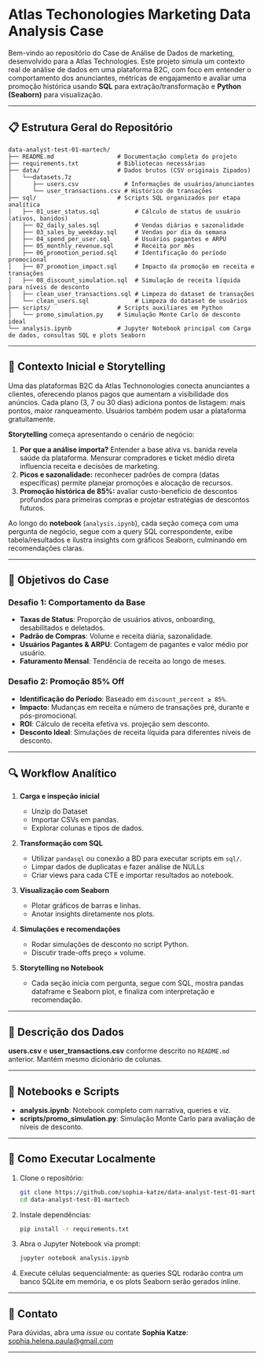 # Atlas Techonologies Marketing Data Analysis Case

Bem-vindo ao repositório do Case de Análise de Dados de marketing, desenvolvido para a Atlas Technologies. Este projeto simula um contexto real de análise de dados em uma plataforma B2C, com foco em entender o comportamento dos anunciantes, métricas de engajamento e avaliar uma promoção histórica usando **SQL** para extração/transformação e **Python (Seaborn)** para visualização.

---

## 📋 Estrutura Geral do Repositório

```
data-analyst-test-01-martech/
├── README.md                  # Documentação completa do projeto
├── requirements.txt           # Bibliotecas necessárias
├── data/                      # Dados brutos (CSV originais Zipados)
│   └──datasets.7z
│      ├── users.csv             # Informações de usuários/anunciantes
│      └── user_transactions.csv # Histórico de transações
├── sql/                       # Scripts SQL organizados por etapa analítica
│   ├── 01_user_status.sql          # Cálculo de status de usuário (ativos, banidos)
│   ├── 02_daily_sales.sql          # Vendas diárias e sazonalidade
│   ├── 03_sales_by_weekday.sql     # Vendas por dia da semana
│   ├── 04_spend_per_user.sql       # Usuários pagantes e ARPU
│   ├── 05_monthly_revenue.sql      # Receita por mês
│   ├── 06_promotion_period.sql     # Identificação do período promocional
│   ├── 07_promotion_impact.sql     # Impacto da promoção em receita e transações
│   ├── 08_discount_simulation.sql  # Simulação de receita líquida para níveis de desconto
│   ├── clean_user_transactions.sql # Limpeza do dataset de transações
│   └── clean_users.sql             # Limpeza do dataset de usuários
├── scripts/                   # Scripts auxiliares em Python
│   └── promo_simulation.py    # Simulação Monte Carlo de desconto ideal
└── analysis.ipynb             # Jupyter Notebook principal com Carga de dados, consultas SQL e plots Seaborn

```

---

## 📖 Contexto Inicial e Storytelling

Uma das plataformas B2C da Atlas Technonologies conecta anunciantes a clientes, oferecendo planos pagos que aumentam a visibilidade dos anúncios. Cada plano (3, 7 ou 30 dias) adiciona pontos de listagem: mais pontos, maior ranqueamento. Usuários também podem usar a plataforma gratuitamente.

**Storytelling** começa apresentando o cenário de negócio:

1. **Por que a análise importa?** Entender a base ativa vs. banida revela saúde da plataforma. Mensurar compradores e ticket médio direta influencia receita e decisões de marketing.
2. **Picos e sazonalidade:** reconhecer padrões de compra (datas específicas) permite planejar promoções e alocação de recursos.
3. **Promoção histórica de 85%:** avaliar custo-benefício de descontos profundos para primeiras compras e projetar estratégias de descontos futuros.

Ao longo do **notebook** (`analysis.ipynb`), cada seção começa com uma pergunta de negócio, segue com a query SQL correspondente, exibe tabela/resultados e ilustra insights com gráficos Seaborn, culminando em recomendações claras.

---

## 🎯 Objetivos do Case

### Desafio 1: Comportamento da Base

* **Taxas de Status**: Proporção de usuários ativos, onboarding, desabilitados e deletados.
* **Padrão de Compras**: Volume e receita diária, sazonalidade.
* **Usuários Pagantes & ARPU**: Contagem de pagantes e valor médio por usuário.
* **Faturamento Mensal**: Tendência de receita ao longo de meses.

### Desafio 2: Promoção 85% Off

* **Identificação do Período**: Baseado em `discount_percent ≥ 85%`.
* **Impacto**: Mudanças em receita e número de transações pré, durante e pós-promocional.
* **ROI**: Cálculo de receita efetiva vs. projeção sem desconto.
* **Desconto Ideal**: Simulações de receita líquida para diferentes níveis de desconto.

---

## 🔍 Workflow Analítico

1. **Carga e inspeção inicial**

   * Unzip do Dataset
   * Importar CSVs em pandas.
   * Explorar colunas e tipos de dados.
2. **Transformação com SQL**

   * Utilizar `pandasql` ou conexão a BD para executar scripts em `sql/`.
   * Limpar dados de duplicatas e fazer análise de NULLs
   * Criar views para cada CTE e importar resultados ao notebook.
3. **Visualização com Seaborn**

   * Plotar gráficos de barras e linhas.
   * Anotar insights diretamente nos plots.
4. **Simulações e recomendações**

   * Rodar simulações de desconto no script Python.
   * Discutir trade-offs preço × volume.
5. **Storytelling no Notebook**

   * Cada seção inicia com pergunta, segue com SQL, mostra pandas dataframe e Seaborn plot, e finaliza com interpretação e recomendação.

---

## 🧩 Descrição dos Dados

**users.csv** e **user\_transactions.csv** conforme descrito no `README.md` anterior. Mantém mesmo dicionário de colunas.

---

## 📑 Notebooks e Scripts

* **analysis.ipynb**: Notebook completo com narrativa, queries e viz.
* **scripts/promo_simulation.py**: Simulação Monte Carlo para avaliação de níveis de desconto.

---

## 🚀 Como Executar Localmente

1. Clone o repositório:

   ```bash
   git clone https://github.com/sophia-katze/data-analyst-test-01-martech
   cd data-analyst-test-01-martech
   ```
2. Instale dependências:

   ```bash
   pip install -r requirements.txt
   ```
3. Abra o Jupyter Notebook via prompt:

   ```bash
   jupyter notebook analysis.ipynb
   ```

4. Execute células sequencialmente: as queries SQL rodarão contra um banco SQLite em memória, e os plots Seaborn serão gerados inline.

---

## 🤝 Contato

Para dúvidas, abra uma *issue* ou contate **Sophia Katze**: [sophia.helena.paula@gmail.com](mailto:sophia.helena.paula@gmail.com)

---
